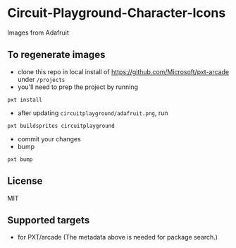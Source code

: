 # Circuit-Playground-Character-Icons

Images from Adafruit

## To regenerate images

* clone this repo in local install of https://github.com/Microsoft/pxt-arcade under ``/projects``
* you'll need to prep the project by running
```
pxt install
```

* after updating ``circuitplayground/adafruit.png``, run
```
pxt buildsprites circuitplayground
```
* commit your changes
* bump

```
pxt bump
```

## License

MIT

## Supported targets

* for PXT/arcade
(The metadata above is needed for package search.)

